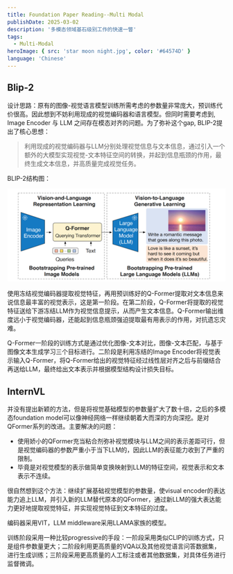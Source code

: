 ```yaml
---
title: Foundation Paper Reading--Multi Modal
publishDate: 2025-03-02
description: '多模态领域基石级别工作的快速一瞥'
tags:
  - Multi-Modal
heroImage: { src: 'star moon night.jpg', color: '#64574D' }
language: 'Chinese'
---
```


## Blip-2
设计思路：原有的图像-视觉语言模型训练所需考虑的参数量非常庞大，预训练代价很高。因此想到不妨利用现成的视觉编码器和语言模型。但同时需要考虑到, Image Encoder 与 LLM 之间存在模态对齐的问题。为了弥补这个gap, BLIP-2提出了核心思想：

>利用现成的视觉编码器与LLM分别处理视觉信息与文本信息，通过引入一个额外的大模型实现视觉-文本特征空间的转换，并起到信息瓶颈的作用，最终生成文本信息，并高质量完成视觉任务。

BLIP-2结构图：

![alt text](image.png)

使用冻结视觉编码器提取视觉特征，再用预训练好的Q-Former提取对文本信息来说信息最丰富的视觉表示，这是第一阶段。在第二阶段，Q-Former将提取的视觉特征送给下游冻结LLM作为视觉信息提示，从而产生文本信息。Q-Former输出维度远小于视觉编码器，还能起到信息瓶颈强迫提取最有用表示的作用，对抗遗忘灾难。

Q-Former一阶段的训练方式是通过优化图像-文本对比，图像-文本匹配，与基于图像文本生成学习三个目标进行。二阶段是利用冻结的Image Encoder将视觉表示输入Q-Former，将Q-Former给出的视觉特征经过线性层对齐之后与前缀结合再送给LLM，最终给出文本表示并根据模型结构设计损失目标。


## InternVL
并没有提出新颖的方法，但是将视觉基础模型的参数量扩大了数十倍，之后的多模态foundation model可以像神经网络一样继续朝着大而深的方向深挖。是对QFormer系列的改进。主要解决的问题：
- 使用娇小的QFormer充当粘合剂弥补视觉模块与LLM之间的表示差距可行，但是视觉编码器的参数严重小于当下LLM的，因此LLM的表征能力收到了严重的限制。
- 毕竟是对视觉模型的表示做简单变换映射到LLM的特征空间，视觉表示和文本表示不连续。

很自然想到这个方法：继续扩展基础视觉模型的参数量，使visual encoder的表达能力追上LLM，并引入新的LLM替代原本的QFormer，通过新LLM的强大表达能力更好地提取视觉特征，并实现视觉特征到文本特征的过度。

编码器采用VIT，LLM middleware采用LLAMA家族的模型。

训练阶段采用一种比较progressive的手段：一阶段采用类似CLIP的训练方式，只是组件参数量更大；二阶段利用更高质量的VQA以及其他视觉语言问答数据集，进行生成训练；三阶段采用更高质量的人工标注或者其他数据集，对具体任务进行监督微调。

